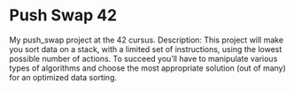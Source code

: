 # Push Swap 42
My push_swap project at the 42 cursus. 
Description: This project will make you sort data on a stack, with a limited set of instructions, 
using the lowest possible number of actions. To succeed you’ll have to manipulate various types 
of algorithms and choose the most appropriate solution (out of many) for an optimized data sorting.
